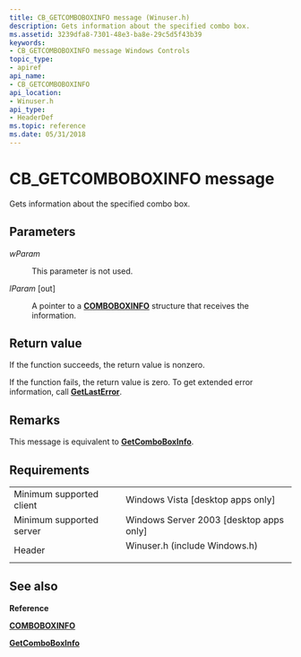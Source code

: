 ```yaml
---
title: CB_GETCOMBOBOXINFO message (Winuser.h)
description: Gets information about the specified combo box.
ms.assetid: 3239dfa8-7301-48e3-ba8e-29c5d5f43b39
keywords:
- CB_GETCOMBOBOXINFO message Windows Controls
topic_type:
- apiref
api_name:
- CB_GETCOMBOBOXINFO
api_location:
- Winuser.h
api_type:
- HeaderDef
ms.topic: reference
ms.date: 05/31/2018
---
```


# CB\_GETCOMBOBOXINFO message

Gets information about the specified combo box.

## Parameters

<dl> <dt>

*wParam* 
</dt> <dd>

This parameter is not used.

</dd> <dt>

*lParam* \[out\]
</dt> <dd>

A pointer to a [**COMBOBOXINFO**](/windows/win32/api/winuser/ns-winuser-comboboxinfo) structure that receives the information.

</dd> </dl>

## Return value

If the function succeeds, the return value is nonzero.

If the function fails, the return value is zero. To get extended error information, call [**GetLastError**](/windows/desktop/api/errhandlingapi/nf-errhandlingapi-getlasterror).

## Remarks

This message is equivalent to [**GetComboBoxInfo**](/windows/desktop/api/Winuser/nf-winuser-getcomboboxinfo).

## Requirements



|                                     |                                                                                                          |
|-------------------------------------|----------------------------------------------------------------------------------------------------------|
| Minimum supported client<br/> | Windows Vista \[desktop apps only\]<br/>                                                           |
| Minimum supported server<br/> | Windows Server 2003 \[desktop apps only\]<br/>                                                     |
| Header<br/>                   | <dl> <dt>Winuser.h (include Windows.h)</dt> </dl> |



## See also

<dl> <dt>

**Reference**
</dt> <dt>

[**COMBOBOXINFO**](/windows/win32/api/winuser/ns-winuser-comboboxinfo)
</dt> <dt>

[**GetComboBoxInfo**](/windows/desktop/api/Winuser/nf-winuser-getcomboboxinfo)
</dt> </dl>

 

